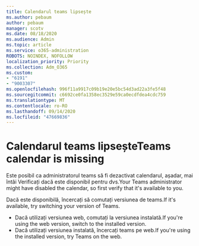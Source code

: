 ```yaml
---
title: Calendarul teams lipsește
ms.author: pebaum
author: pebaum
manager: scotv
ms.date: 08/18/2020
ms.audience: Admin
ms.topic: article
ms.service: o365-administration
ROBOTS: NOINDEX, NOFOLLOW
localization_priority: Priority
ms.collection: Adm_O365
ms.custom:
- "6191"
- "9003307"
ms.openlocfilehash: 996f11a9917c09b19e20e5bc54d3ad22a3fe5f48
ms.sourcegitcommit: c6692ce0fa1358ec3529e59ca0ecdfdea4cdc759
ms.translationtype: MT
ms.contentlocale: ro-RO
ms.lasthandoff: 09/14/2020
ms.locfileid: "47669836"
---
```

# <a name="teams-calendar-is-missing"></a><span data-ttu-id="20139-102">Calendarul teams lipsește</span><span class="sxs-lookup"><span data-stu-id="20139-102">Teams calendar is missing</span></span>

<span data-ttu-id="20139-103">Este posibil ca administratorul teams să fi dezactivat calendarul, așadar, mai întâi Verificați dacă este disponibil pentru dvs.</span><span class="sxs-lookup"><span data-stu-id="20139-103">Your Teams administrator might have disabled the calendar, so first verify that it's available to you.</span></span>

<span data-ttu-id="20139-104">Dacă este disponibilă, încercați să comutați versiunea de teams.</span><span class="sxs-lookup"><span data-stu-id="20139-104">If it's available, try switching your version of Teams.</span></span>

- <span data-ttu-id="20139-105">Dacă utilizați versiunea web, comutați la versiunea instalată.</span><span class="sxs-lookup"><span data-stu-id="20139-105">If you're using the web version, switch to the installed version.</span></span>
- <span data-ttu-id="20139-106">Dacă utilizați versiunea instalată, încercați teams pe web.</span><span class="sxs-lookup"><span data-stu-id="20139-106">If you're using the installed version, try Teams on the web.</span></span>
